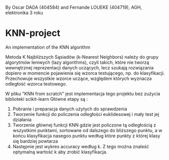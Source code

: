 By Oscar DAGA (404584) and Fernande LOUEKE (404719), AGH, elektronika 3 roku

# KNN-project
An implementation of the KNN algorithm

Metoda K Najbliższych Sąsiadów (k-Nearest Neighbors) należy do grupy algorytmów leniwych (lazy algorithms), czyli takich, które nie tworzą wewnętrznej reprezentacji danych uczących, lecz szukają rozwiązania dopiero w momencie pojawienia się wzorca testującego, np. do klasyfikacji. Przechowuje wszystkie wzorce uczące, względem których wyznacza odległość wzorca testowego.

W pliku "KNN from scratch" jest implementacja tego projektu bez zużycia biblioteki scikit-learn
Główne etapy są :
1. Pobranie i preparacja danych użytych do sprawdzenia
2. Tworzenie funkcji do policzenia odległości euklidesowej i mały test jej działania
3. Tworzenie głównej funkcji KNN gdzie jest policzone tą odległością z wszystkimi punktami, sortowane od dalszego do bliższego punktu, a w końcu klasyfikacja nasegoo punktu według które punkty z której klasy się bardziej powtarza
4. Następnie jest wykres accuracy według k. Z tego można znaleść optymalną wartość k aby zrobić klasyfikacja.

